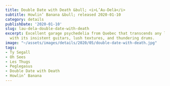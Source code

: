 ```yaml
---
title: Double Date with Death &bull; <i>L’Au-Delà</i>
subtitle: Howlin’ Banana &bull; released 2020-01-10
category: details
publishDate: '2020-01-10'
slug: lau-dela-double-date-with-death
excerpt: Excellent garage psychedelia from Quebec that transcends any language barrier
  with its insistent guitars, lush textures, and thundering drums.
image: "~/assets/images/details/2020/05/double-date-with-death.jpg"
tags:
- Ty Segall
- Oh Sees
- Les Thugs
- Peglegasus
- Double Date with Death
- Howlin’ Banana
---
```



